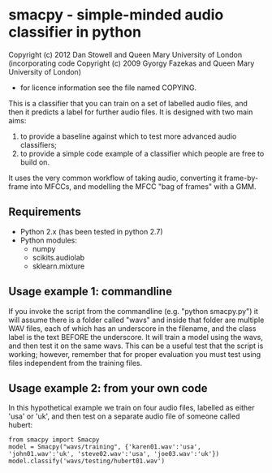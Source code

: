 
smacpy - simple-minded audio classifier in python
=================================================

Copyright (c) 2012 Dan Stowell and Queen Mary University of London
(incorporating code Copyright (c) 2009 Gyorgy Fazekas and Queen Mary University of London)
- for licence information see the file named COPYING.

This is a classifier that you can train on a set of labelled audio files, and then it predicts a label for further audio files.
It is designed with two main aims:

1. to provide a baseline against which to test more advanced audio classifiers;
2. to provide a simple code example of a classifier which people are free to build on.

It uses the very common workflow of taking audio, converting it frame-by-frame into MFCCs, and modelling the MFCC "bag of frames" with a GMM.

Requirements
------------
* Python 2.x (has been tested in python 2.7)
* Python modules:
    * numpy
    * scikits.audiolab
    * sklearn.mixture


Usage example 1: commandline
-------------
If you invoke the script from the commandline (e.g. "python smacpy.py") it will assume there is a folder called "wavs"
and inside that folder are multiple WAV files, each of which has an underscore in the filename,
and the class label is the text BEFORE the underscore.
It will train a model using the wavs, and then test it on the same wavs.
This can be a useful test that the script is working;
however, remember that for proper evaluation you must test using files independent from the training files.

Usage example 2: from your own code
-------------
In this hypothetical example we train on four audio files, labelled as either 'usa' or 'uk', and then test on a separate audio file of someone called hubert:

	from smacpy import Smacpy
	model = Smacpy("wavs/training", {'karen01.wav':'usa', 'john01.wav':'uk', 'steve02.wav':'usa', 'joe03.wav':'uk'})
	model.classify('wavs/testing/hubert01.wav')

